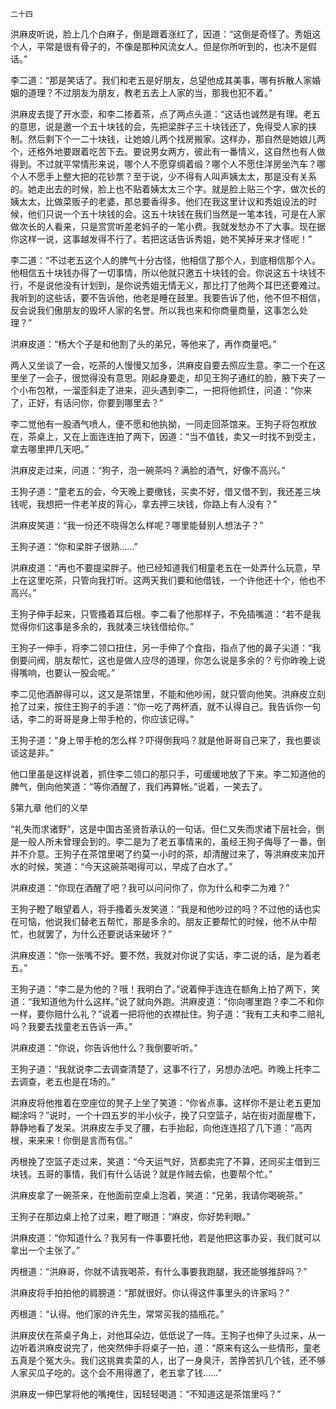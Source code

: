     二十四 

   洪麻皮听说，脸上几个白麻子，倒是跟着涨红了，因道：“这倒是奇怪了。秀姐这个人，平常是很有骨子的，不像是那种风流女人。但是你所听到的，也决不是假话。”

   李二道：“那是笑话了。我们和老五是好朋友，总望他成其美事，哪有拆散人家婚姻的道理？不过朋友为朋友，教老五去上人家的当，那我也犯不着。”

   洪麻皮去提了开水壶，和李二掺着茶，点了两点头道：“这话也诚然是有理。老五的意思，说是邀一个五十块钱的会，先把梁胖子三十块钱还了，免得受人家的挟制。然后剩下个一二十块钱，让她娘儿两个找房搬家。这样办，那自然是她娘儿两个，还格外地要跟着吃苦下去。要说男女两方，彼此有一番情义，这自然也有人做得到。不过就平常情形来说，哪个人不愿穿绸着缎？哪个人不愿住洋房坐汽车？哪个人不愿手上整大把的花钞票？至于说，少不得有人叫声姨太太，那是没有关系的。她走出去的时候，脸上也不贴着姨太太三个字。就是脸上贴三个字，做次长的姨太太，比做菜贩子的老婆，那总要香得多。他们在我这里计议和秀姐设法的时候，他们只说一个五十块钱的会。这五十块钱在我们当然是一笔本钱，可是在人家做次长的人看来，只是赏赏听差老妈子的一笔小费。我就发愁办不了大事。现在据你这样一说，这事越发得不行了。若把这话告诉秀姐，她不笑掉牙来才怪呢！”

   李二道：“不过老五这个人的脾气十分古怪，他相信了那个人，到底相信那个人。他相信五十块钱办得了一切事情，所以他就只邀五十块钱的会。你说这五十块钱不行，不是说他没有计划到，是你说秀姐无情无义，那比打了他两个耳巴还要难过。我听到的这些话，要不告诉他，他老是睡在鼓里。我要告诉了他，他不但不相信，反会说我们傲朋友的毁坏人家的名誉。所以我也来和你商量商量，这事怎么处理？”

   洪麻皮道：“杨大个子是和他割了头的弟兄，等他来了，再作商量吧。”

   两人又坐谈了一会，吃茶的人慢慢又加多，洪麻皮自要去照应生意。李二一个在这里坐了一会子，很觉得没有意思。刚起身要走，却见王狗子通红的脸，腋下夹了一个小布包袱，一溜歪斜走了进来，迎头遇到李二，一把将他抓住，问道：“你来了，正好，有话问你，你要到哪里去？”

   李二觉他有一股酒气喷人，便不愿和他执拗，一同走回茶馆来。王狗子将包袱放在，茶桌上，又在上面连连拍了两下，因道：“当不值钱，卖又一时找不到受主，拿去哪里押几天吧。”

   洪麻皮走过来，问道：“狗子，泡一碗茶吗？满脸的酒气，好像不高兴。”

   王狗子道：“童老五的会，今天晚上要缴钱，买卖不好，借又借不到，我还差三块钱呢，我想把一件老羊皮的背心，拿去押三块钱，你路上有人没有？”

   洪麻皮笑道：“我一份还不晓得怎么样呢？哪里能替别人想法子？”

   王狗子道：“你和梁胖子很熟……”

   洪麻皮道：“再也不要提梁胖子。他已经知道我们相童老五在一处弄什么玩意，早上在这里吃茶，只管向我打听。这两天我们要和他借钱，一个许他还十个，他也不高兴。”

   王狗子伸手起来，只管搔着耳后根。李二看了他那样子，不免插嘴道：“若不是我觉得你们这事是多余的，我就凑三块钱借给你。”

   王狗子一伸手，将李二领口扭住，另一手伸了个食指，指点了他的鼻子尖道：“我倒要问阀，朋友帮忙，这也是做人应尽的道理，你怎么说是多余的？亏你昨晚上说得嘴响，也要认一股会呢。”

   李二见他酒醉得可以，这又是茶馆里，不能和他吵闹，就只管向他笑。洪麻皮立刻抢了过来，按住王狗子的手道：“你一吃了两杯酒，就不认得自己。我告诉你一句话，李二的哥哥是身上带手枪的，你应该记得。”

   王狗子道：“身上带手枪的怎么样？吓得倒我吗？就是他哥哥自己来了，我也要谈谈这是非。”

   他口里虽是这样说着，抓住李二领口的那只手，可缓缓地放了下来。李二知道他的脾气，倒向他笑道：“等你酒醒了，我们再算帐。”说着，一笑去了。

   §第九章 他们的义举

   “礼失而求诸野”，这是中国古圣贤哲承认的一句话。但仁又失而求诸下层社会，倒是一般人所未曾理会到的。李二是为了老五事情来的，虽经王狗子侮辱了一番，倒并不介意。王狗子在茶馆里喝了约莫一小时的茶，却清醒过来了，等洪麻皮来加开水的时候，笑道：“今天这碗茶喝得可以，早成了白水了。”

   洪麻皮道：“你现在酒醒了吧？我可以问问你了，你为什么和李二为难？”

   王狗子瞪了眼望着人，将手搔着头发笑道：“我是和他吵过的吗？不过他的话也实在可恼，他说我们替老五帮忙，那是多余的。朋友正要帮忙的时候，他不从中帮忙，也就罢了，为什么还要说话来破坏？”

   洪麻皮道：“你一张嘴不好。要不然，我就对你说了实话，李二说的话，是为着老五。”

   王狗子道：“李二是为他的？哦！我明白了。”说着伸手连连在额角上拍了两下，笑道：“我知道他为什么这样。”说了就向外跑。洪麻皮道：“你向哪里跑？李二不和你一样，要你赔什么礼？”说着一把将他的衣襟扯住。狗子道：“我有工夫和李二赔礼吗？我要去找童老五告诉一声。”

   洪麻皮道：“你说，你告诉他什么？我倒要听听。”

   王狗子道：“我就说李二去调查清楚了，这事不行了，另想办法吧。昨晚上托李二去调查，老五也是在场的。”

   洪麻皮将他推着在空座位的凳子上坐了笑道：“你省点事。这样你不是让老五更加糊涂吗？”说时，一个十四五岁的半小伙子，挽了只空篮子，站在街对面屋檐下，静静地看了发呆。洪麻皮左手叉了腰，右手抬起，向他连连招了几下道：“高丙根，来来来！你倒是言而有信。”

   丙根挽了空篮子走过来，笑道：“今天运气好，货都卖完了不算，还同买主借到三块钱。五哥的事情，我们有什么话说？就是作贼去偷，也要帮个忙。”

   洪麻皮拿了一碗茶来，在他面前空桌上泡着，笑道：“兄弟，我请你喝碗茶。”

   王狗子在那边桌上抢了过来，瞪了眼道：“麻皮，你好势利眼。”

   洪麻皮道：“你知道什么？我另有一件事要托他，若是他把这事办妥，我们就可以拿出一个主张了。”

   丙根道：“洪麻哥，你就不请我喝茶，有什么事要我跑腿，我还能够推辞吗？”

   洪麻皮将手拍拍他的肩膀道：“那就很好。你认得这件事里头的许家吗？”

   丙根道：“认得。他们家的许先生，常常买我的插瓶花。”

   洪麻皮伏在茶桌子角上，对他耳朵边，低低说了一阵。王狗子也伸了头过来，从一边听着洪麻皮说完了，他突然伸手将桌子一拍，道：“原来有这么一些情形，童老五真是个冤大头。我们这挑粪卖菜的人，出了一身臭汗，苦挣苦扒几个钱，还不够人家买瓜子吃的。这个会不用得邀了，老五拿了钱……”

   洪麻皮一伸巴掌将他的嘴掩住，因轻轻喝道：“不知道这是茶馆里吗？”

